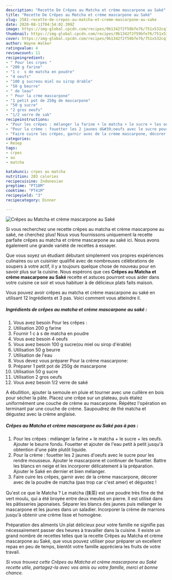 ```yaml
---
description: "Recette De Crêpes au Matcha et crème mascarpone au Saké"
title: "Recette De Crêpes au Matcha et crème mascarpone au Saké"
slug: 2581-recette-de-crepes-au-matcha-et-creme-mascarpone-au-sake
date: 2020-08-11T04:54:02.399Z
image: https://img-global.cpcdn.com/recipes/9b1342f2f59bfe76/751x532cq70/crepes-au-matcha-et-creme-mascarpone-au-sake-photo-principale-de-la-recette.jpg
thumbnail: https://img-global.cpcdn.com/recipes/9b1342f2f59bfe76/751x532cq70/crepes-au-matcha-et-creme-mascarpone-au-sake-photo-principale-de-la-recette.jpg
cover: https://img-global.cpcdn.com/recipes/9b1342f2f59bfe76/751x532cq70/crepes-au-matcha-et-creme-mascarpone-au-sake-photo-principale-de-la-recette.jpg
author: Wayne Walker
ratingvalue: 4
reviewcount: 11
recipeingredient:
- " Pour les crpes "
- "200 g farine"
- "1 c  s de matcha en poudre"
- "4 oeufs"
- "100 g sucreou miel ou sirop drable"
- "50 g beurre"
- " de leau"
- " Pour la crme mascarpone"
- "1 petit pot de 250g de mascarpone"
- "50 g sucre"
- "2 gros oeufs"
- "1/2 verre de sak"
recipeinstructions:
- "Pour les crêpes : mélanger la farine + le matcha + le sucre + les oeufs. Ajouter le beurre fondu. Fouetter et ajouter de l&#39;eau petit à petit jusqu&#39;à obtention d&#39;une pâte plutôt liquide."
- "Pour la crème : fouetter les 2 jaunes d&#39;oeufs avec le sucre pour les rendre mousseux. Ajouter le mascarpone et continuer de fouetter. Battre les blancs en neige et les incorporer délicatement à la préparation. Ajouter le Saké en dernier et bien mélanger."
- "Faire cuire les crêpes, garnir avec de la crème mascarpone, décorer avec de la poudre de matcha (pas trop car c&#39;est amer) et dégustez !"
categories:
- Resep
tags:
- crpes
- au
- matcha

katakunci: crpes au matcha 
nutrition: 203 calories
recipecuisine: Indonesian
preptime: "PT18M"
cooktime: "PT41M"
recipeyield: "3"
recipecategory: Dinner

---
```



![Crêpes au Matcha et crème mascarpone au Saké](https://img-global.cpcdn.com/recipes/9b1342f2f59bfe76/751x532cq70/crepes-au-matcha-et-creme-mascarpone-au-sake-photo-principale-de-la-recette.jpg)

Si vous recherchez une recette crêpes au matcha et crème mascarpone au saké, ne cherchez plus! Nous vous fournissons uniquement la recette parfaite crêpes au matcha et crème mascarpone au saké ici. Nous avons également une grande variété de recettes à essayer.

Que vous soyez un étudiant débutant simplement vos propres expériences culinaires ou un cuisinier qualifié avec de nombreuses célébrations de soupers à votre actif, il y a toujours quelque chose de nouveau pour en savoir plus sur la cuisine. Nous espérons que ces <strong> Crêpes au Matcha et crème mascarpone au Saké </strong> recette et astuces pourront vous aider dans votre cuisine ce soir et vous habituer à de délicieux plats faits maison.

<!--inarticleads1-->

Vous pouvez avoir crêpes au matcha et crème mascarpone au saké en utilisant 12 Ingrédients et 3 pas. Voici comment vous atteindre il.

##### Ingrédients de crêpes au matcha et crème mascarpone au saké :

1. Vous avez besoin  Pour les crêpes :
1. Utilisation 200 g farine
1. Fournir 1 c à s de matcha en poudre
1. Vous avez besoin 4 oeufs
1. Vous avez besoin 100 g sucre(ou miel ou sirop d&#39;érable)
1. Utilisation 50 g beurre
1. Utilisation  de l&#39;eau
1. Vous devez vous préparer  Pour la crème mascarpone:
1. Préparer 1 petit pot de 250g de mascarpone
1. Utilisation 50 g sucre
1. Utilisation 2 gros oeufs
1. Vous avez besoin 1/2 verre de saké


A ébullition, ajouter la semoule en pluie et tourner avec une cuillère en bois pour sécher la pâte. Placez une crêpe sur un plateau, puis étalez uniformément une couche de crème au mascarpone. Répétez l&#39;opération en terminant par une couche de crème. Saupoudrez de thé matcha et dégustez avec la crème anglaise. 

<!--inarticleads2-->

##### Crêpes au Matcha et crème mascarpone au Saké pas à pas :

1. Pour les crêpes : mélanger la farine + le matcha + le sucre + les oeufs. Ajouter le beurre fondu. Fouetter et ajouter de l&#39;eau petit à petit jusqu&#39;à obtention d&#39;une pâte plutôt liquide.
1. Pour la crème : fouetter les 2 jaunes d&#39;oeufs avec le sucre pour les rendre mousseux. Ajouter le mascarpone et continuer de fouetter. Battre les blancs en neige et les incorporer délicatement à la préparation. Ajouter le Saké en dernier et bien mélanger.
1. Faire cuire les crêpes, garnir avec de la crème mascarpone, décorer avec de la poudre de matcha (pas trop car c&#39;est amer) et dégustez !


Qu&#39;est ce que le Matcha ? Le matcha (抹茶) est une poudre très fine de thé vert moulu, qui a été broyée entre deux meules en pierre. Il est utilisé dans les pâtisseries japonaises. Séparer les blancs des jaunes puis mélanger le mascarpone et les jaunes dans un saladier. Incorporer la crème de marrons jusqu&#39;à obtenir une crème lisse et homogène. 

<!--inarticleads1-->

<p>
Préparation des aliments Un plat délicieux pour votre famille ne signifie pas nécessairement passer des heures à travailler dans la cuisine. Il existe un grand nombre de recettes telles que la recette Crêpes au Matcha et crème mascarpone au Saké, que vous pouvez utiliser pour préparer un excellent repas en peu de temps, bientôt votre famille appréciera les fruits de votre travail.
</p>

<p>
<i>Si vous trouvez cette Crêpes au Matcha et crème mascarpone au Saké recette utile, partagez-la avec vos amis ou votre famille, merci et bonne chance.</i>
</p>
